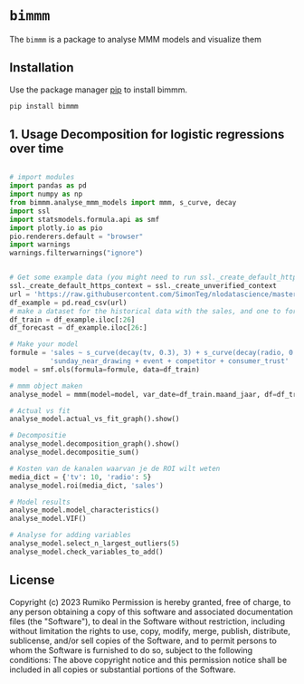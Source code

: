 # `bimmm`

The `bimmm` is a package to analyse MMM models and visualize them

## Installation

Use the package manager [pip](https://pip.pypa.io/en/stable/) to install bimmm.

```bash
pip install bimmm
```

## 1. Usage Decomposition for logistic regressions over time

```python

# import modules
import pandas as pd
import numpy as np
from bimmm.analyse_mmm_models import mmm, s_curve, decay
import ssl
import statsmodels.formula.api as smf
import plotly.io as pio
pio.renderers.default = "browser"
import warnings
warnings.filterwarnings("ignore")


# Get some example data (you might need to run ssl._create_default_https_context = ssl._create_unverified_context:
ssl._create_default_https_context = ssl._create_unverified_context
url = 'https://raw.githubusercontent.com/SimonTeg/nlodatascience/master/sales_vs_media.csv'
df_example = pd.read_csv(url)
# make a dataset for the historical data with the sales, and one to forecast the sales
df_train = df_example.iloc[:26]
df_forecast = df_example.iloc[26:]

# Make your model
formule = 'sales ~ s_curve(decay(tv, 0.3), 3) + s_curve(decay(radio, 0.2), 7) + jackpot + jan + apr + dec + ' \
          'sunday_near_drawing + event + competitor + consumer_trust'
model = smf.ols(formula=formule, data=df_train)

# mmm object maken
analyse_model = mmm(model=model, var_date=df_train.maand_jaar, df=df_train)

# Actual vs fit
analyse_model.actual_vs_fit_graph().show()

# Decompositie
analyse_model.decomposition_graph().show()
analyse_model.decompositie_sum()

# Kosten van de kanalen waarvan je de ROI wilt weten
media_dict = {'tv': 10, 'radio': 5}
analyse_model.roi(media_dict, 'sales')

# Model results
analyse_model.model_characteristics()
analyse_model.VIF()

# Analyse for adding variables
analyse_model.select_n_largest_outliers(5)
analyse_model.check_variables_to_add()
``` 

## License

Copyright (c) 2023 Rumiko
Permission is hereby granted, free of charge, to any person obtaining a copy of this software and associated documentation files (the "Software"), to deal in the Software without restriction, including without limitation the rights to use, copy, modify, merge, publish, distribute, sublicense, and/or sell copies of the Software, and to permit persons to whom the Software is furnished to do so, subject to the following conditions:
The above copyright notice and this permission notice shall be included in all copies or substantial portions of the Software.
